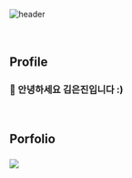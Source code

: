 ![header](https://capsule-render.vercel.app/api?type=wave&color=FFDAB9&height=300&section=header&text=Hello%20I'm%20Keunjin&fontSize=70&fontColor=ffffff)
<br/><br/><br/>
<h2>Profile</h2>
<h3>👋 안녕하세요 김은진입니다 :)</h3>
<br/>
<h2>Porfolio</h2>
<h3><img src="https://img.shields.io/badge/Notion-000000?style=flat&logo=Notion&logoColor=white"/></h3>
